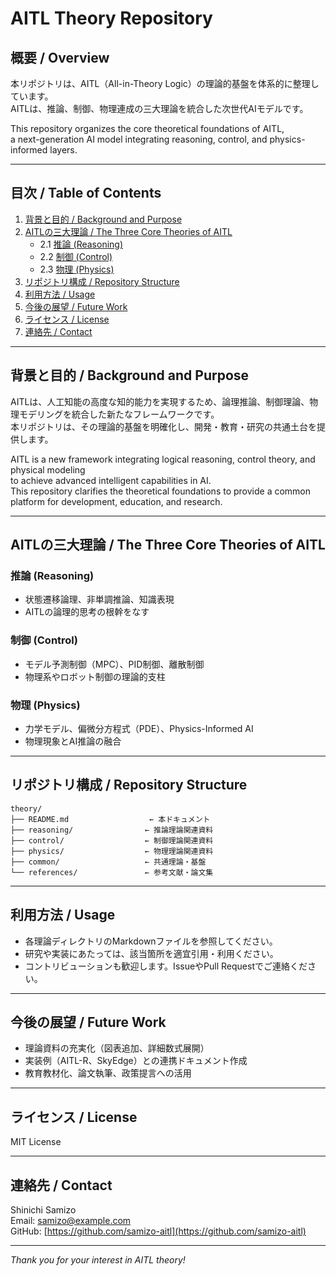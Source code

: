 # AITL Theory Repository

## 概要 / Overview

本リポジトリは、AITL（All-in-Theory Logic）の理論的基盤を体系的に整理しています。  
AITLは、推論、制御、物理連成の三大理論を統合した次世代AIモデルです。

This repository organizes the core theoretical foundations of AITL,  
a next-generation AI model integrating reasoning, control, and physics-informed layers.

---

## 目次 / Table of Contents

1. [背景と目的 / Background and Purpose](#背景と目的-background-and-purpose)  
2. [AITLの三大理論 / The Three Core Theories of AITL](#aitlの三大理論-the-three-core-theories-of-aitl)  
   - 2.1 [推論 (Reasoning)](#推論-reasoning)  
   - 2.2 [制御 (Control)](#制御-control)  
   - 2.3 [物理 (Physics)](#物理-physics)  
3. [リポジトリ構成 / Repository Structure](#リポジトリ構成-repository-structure)  
4. [利用方法 / Usage](#利用方法-usage)  
5. [今後の展望 / Future Work](#今後の展望-future-work)  
6. [ライセンス / License](#ライセンス-license)  
7. [連絡先 / Contact](#連絡先-contact)

---

## 背景と目的 / Background and Purpose

AITLは、人工知能の高度な知的能力を実現するため、論理推論、制御理論、物理モデリングを統合した新たなフレームワークです。  
本リポジトリは、その理論的基盤を明確化し、開発・教育・研究の共通土台を提供します。

AITL is a new framework integrating logical reasoning, control theory, and physical modeling  
to achieve advanced intelligent capabilities in AI.  
This repository clarifies the theoretical foundations to provide a common platform for development, education, and research.

---

## AITLの三大理論 / The Three Core Theories of AITL

### 推論 (Reasoning)

- 状態遷移論理、非単調推論、知識表現  
- AITLの論理的思考の根幹をなす

### 制御 (Control)

- モデル予測制御（MPC）、PID制御、離散制御  
- 物理系やロボット制御の理論的支柱

### 物理 (Physics)

- 力学モデル、偏微分方程式（PDE）、Physics-Informed AI  
- 物理現象とAI推論の融合

---

## リポジトリ構成 / Repository Structure
```
theory/
├── README.md                  ← 本ドキュメント
├── reasoning/                ← 推論理論関連資料
├── control/                  ← 制御理論関連資料
├── physics/                  ← 物理理論関連資料
├── common/                   ← 共通理論・基盤
└── references/               ← 参考文献・論文集
```
---

## 利用方法 / Usage

- 各理論ディレクトリのMarkdownファイルを参照してください。  
- 研究や実装にあたっては、該当箇所を適宜引用・利用ください。  
- コントリビューションも歓迎します。IssueやPull Requestでご連絡ください。

---

## 今後の展望 / Future Work

- 理論資料の充実化（図表追加、詳細数式展開）  
- 実装例（AITL-R、SkyEdge）との連携ドキュメント作成  
- 教育教材化、論文執筆、政策提言への活用

---

## ライセンス / License

MIT License

---

## 連絡先 / Contact

Shinichi Samizo  
Email: samizo@example.com  
GitHub: [https://github.com/samizo-aitl](https://github.com/samizo-aitl)

---

*Thank you for your interest in AITL theory!*
